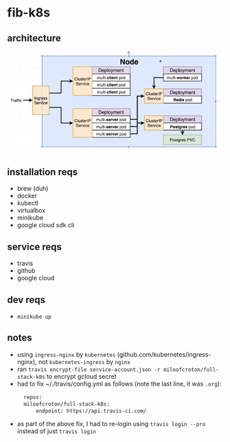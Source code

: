 # fib-k8s

## architecture

![Project architecture](./architecture.png)


## installation reqs

- brew (duh)
- docker
- kubectl
- virtualbox
- minikube
- google cloud sdk cli

## service reqs

- travis
- github
- google cloud

## dev reqs

- `minikube up`

## notes

- using `ingress-nginx` by `kubernetes` (github.com/kubernetes/ingress-nginx), not `kubernetes-ingress` by `nginx`
- ran `travis encrypt-file service-account.json -r miloofcroton/full-stack-k8s` to encrypt gcloud secret
- had to fix ~/./travis/config.yml as follows (note the last line, it was `.org`):
  ```
    repos:
    miloofcroton/full-stack-k8s:
        endpoint: https://api.travis-ci.com/
  ```
- as part of the above fix, I had to re-login using `travis login --pro` instead of just `travis login`
